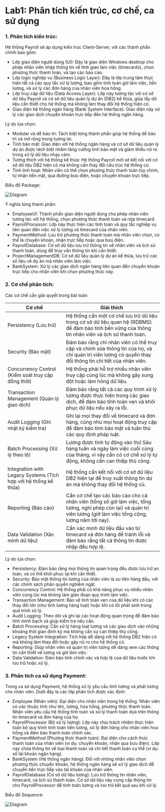 # Lab1: Phân tích kiến trúc, cơ chế, ca sử dụng

### 1. Phân tích kiến trúc: 

Hệ thống Payroll sẽ áp dụng kiến trúc Client-Server, với các thành phần chính bao gồm:
- Lớp giao diện người dùng (UI): Đây là giao diện Windows desktop cho phép nhân viên nhập thông tin về thời gian làm việc (timecards), chọn phương thức thanh toán, và tạo các báo cáo.
- Lớp logic nghiệp vụ (Business Logic Layer): Đây là lớp trung tâm thực hiện tất cả các quy tắc xử lý lương, bao gồm tính toán giờ làm việc, tiền lương, và xử lý các đơn hàng của nhân viên hoa hồng.
- Lớp truy cập dữ liệu (Data Access Layer): Lớp này tương tác với cơ sở dữ liệu Payroll và cơ sở dữ liệu quản lý dự án (DB2) kế thừa, giúp lấy dữ liệu cần thiết cho hệ thống mà không làm thay đổi hệ thống hiện có.
- Giao diện hệ thống ngân hàng (Bank System Interface): Giao diện này xử lý các giao dịch chuyển khoản trực tiếp đến hệ thống ngân hàng.

Lý do lựa chọn:
- Modular và dễ bảo trì: Tách biệt từng thành phần giúp hệ thống dễ bảo trì và mở rộng trong tương lai.
- Tính bảo mật: Giao diện với hệ thống ngân hàng và cơ sở dữ liệu quản lý dự án được tách biệt nhằm tăng cường tính bảo mật và giảm thiểu rủi ro trong xử lý dữ liệu nhạy cảm.
- Tương thích với hệ thống kế thừa: Hệ thống Payroll mới sẽ kết nối với cơ sở dữ liệu DB2 hiện có mà không cần thay đổi cấu trúc hệ thống cũ.
- Tính linh hoạt: Nhân viên có thể chọn phương thức thanh toán tùy chỉnh, từ nhận tiền mặt, qua đường bưu điện, hoặc chuyển khoản trực tiếp.

Biểu đồ Package:

![Diagram](https://www.planttext.com/api/plantuml/png/X9HDRi8m48NtEON5gbrmWIugIiEY4bH8j0SOp2Yu-2SQJwH65IVheaVg5MgJH2Gnq5baaVUI-Tvuaj_ldvbd8AwCpagG1oXGJDPGazDQR6hFQ2RYAnEXpZAXHyl0obcnX1gfiyII6hmN2rDgLoE-l_IaM5DXmU3eLWcr2MzS8U_TRg09uL6Zv7NVSNS_zbHRe_XD6PH0VVcODTTXW7dbbSL0kNI5ajSYj5DOavF1woW98a7BIWDZ2pV22h6QHozmDKMLRPiCa5EES_G4WkiI7yI6ITbY9EsGGMcVg9U7aWE3U9BoD9UR4udEBNXCMB0zz6WOHIsGkvN86woRaSbzX4DVWGreCNm-JvgLZUToh-SzK86lbTaY_RiEYqz6ij3jkq-3py4U6d648ReppXL562oTLtojO--Zc4uVamKxUPAjwpcxmTymfeExRZwdoexP3Eqk_WJ-0000__y30000)

Ý nghĩa từng thành phần:
- EmployeeUI: Thành phần giao diện người dùng cho phép nhân viên tương tác với hệ thống, chọn phương thức thanh toán và nộp timecard.
- PayrollProcessor: Lớp này thực hiện các tính toán và quy tắc nghiệp vụ liên quan đến việc xử lý lương và timecard của nhân viên.
- PaymentMethod: Lưu trữ phương thức thanh toán mà nhân viên chọn, có thể là chuyển khoản, nhận trực tiếp hoặc qua bưu điện.
- PayrollDatabase: Cơ sở dữ liệu lưu trữ thông tin về nhân viên và lịch sử thanh toán, dùng để truy vấn thông tin khi cần thiết.
- ProjectManagementDB: Cơ sở dữ liệu quản lý dự án kế thừa, lưu trữ các số liệu về dự án mà nhân viên làm việc.
- BankSystem: Xử lý các giao dịch ngân hàng liên quan đến chuyển khoản trực tiếp cho nhân viên khi chọn phương thức này.

### 2. Cơ chế phân tích:

Các cơ chế cần giải quyết trong bài toán:

| Cơ chế| Giải thích|
|---|----------------|
|Persistency (Lưu trữ) | Hệ thống cần một cơ chế lưu trữ dữ liệu trong cơ sở dữ liệu quan hệ (RDBMS) để đảm bảo tính bền vững của thông tin nhân viên và lịch sử thanh toán.|
|Security (Bảo mật) | Đảm bảo rằng chỉ nhân viên có thể truy cập và chỉnh sửa thông tin của họ, và chỉ quản trị viên lương có quyền thay đổi thông tin chi tiết của nhân viên.|
|Concurrency Control (Kiểm soát truy cập đồng thời) | Hệ thống phải hỗ trợ nhiều nhân viên truy cập cùng lúc mà không gây xung đột hoặc làm hỏng dữ liệu.|
|Transaction Management (Quản lý giao dịch) | Đảm bảo rằng tất cả các quy trình xử lý lương được thực hiện trong các giao dịch, để đảm bảo tính toàn vẹn và khôi phục dữ liệu nếu xảy ra lỗi.|
|Audit Logging (Ghi nhật ký kiểm tra) | Ghi lại mọi thay đổi về timecard và đơn hàng, cũng như mọi hoạt động truy cập để đảm bảo tính bảo mật và tuân thủ các quy định pháp luật.|
|Batch Processing (Xử lý theo lô) | Lương được tính tự động vào thứ Sáu hàng tuần và ngày làm việc cuối cùng của tháng, vì vậy cần có cơ chế xử lý tự động, không cần can thiệp thủ công.|
|Integration with Legacy Systems (Tích hợp với hệ thống kế thừa) | Hệ thống cần kết nối với cơ sở dữ liệu DB2 hiện tại để truy xuất thông tin dự án mà không thay đổi hệ thống cũ.|
|Reporting (Báo cáo) | Cần cơ chế tạo các báo cáo cho cả nhân viên (tổng số giờ làm việc, tổng lương, nghỉ phép còn lại) và quản trị viên lương (giờ làm việc tổng cộng, lương năm tới nay).|
|Data Validation (Xác minh dữ liệu) | Cần xác minh dữ liệu đầu vào từ timecard và đơn hàng để tránh lỗi và đảm bảo rằng tất cả thông tin được nhập đều hợp lệ.|

Lý do lựa chọn:
- Persistency: Đảm bảo rằng mọi thông tin quan trọng đều được lưu trữ an toàn, và có thể khôi phục lại khi cần thiết.
- Security: Bảo mật thông tin lương của nhân viên là ưu tiên hàng đầu, với các chính sách phân quyền nghiêm ngặt.
- Concurrency Control: Hệ thống phải có khả năng phục vụ nhiều nhân viên cùng lúc mà không làm gián đoạn quy trình làm việc.
- Transaction Management: Bảo vệ tính toàn vẹn của dữ liệu khi có các thay đổi lớn (như tính lương hàng loạt) hoặc khi có lỗi phát sinh trong quá trình xử lý.
- Audit Logging: Theo dõi và ghi lại các hoạt động quan trọng để đảm bảo tính minh bạch và giúp kiểm tra nếu cần.
- Batch Processing: Cần xử lý hàng loạt lương và các giao dịch vào những khoảng thời gian định kỳ mà không cần sự can thiệp thủ công.
- Legacy System Integration: Tích hợp dễ dàng với hệ thống DB2 hiện có mà không làm thay đổi hoặc gây rủi ro cho hệ thống cũ.
- Reporting: Giúp nhân viên và quản trị viên lương dễ dàng xem các thông tin cần thiết về lương và giờ làm việc.
- Data Validation: Đảm bảo tính chính xác và hợp lệ của dữ liệu trước khi lưu trữ hoặc xử lý.

### 3. Phân tích ca sử dụng Payment:

Trong ca sử dụng Payment, hệ thống xử lý yêu cầu tính lương và phát lương cho nhân viên. Dưới đây là các lớp phân tích được xác định:
- Employee (Nhân viên): Đại diện cho nhân viên trong hệ thống. Nhân viên có các thuộc tính như tên, lương, hoa hồng, phương thức thanh toán. Nhân viên yêu cầu hệ thống tính toán và xử lý thanh toán dựa trên thông tin timecard và đơn hàng của họ.
- PayrollProcessor (Bộ xử lý lương): Lớp này chịu trách nhiệm thực hiện toàn bộ quy trình tính toán tiền lương, xử lý đơn hàng cho nhân viên hoa hồng và đảm bảo thanh toán chính xác.
- PaymentMethod (Phương thức thanh toán): Đại diện cho cách thức thanh toán của nhân viên (ví dụ: chuyển khoản, nhận qua bưu điện). Lớp này chứa thông tin về loại thanh toán và chi tiết thanh toán cụ thể (ví dụ: số tài khoản ngân hàng).
- BankSystem (Hệ thống ngân hàng): Đối với những nhân viên chọn phương thức chuyển khoản, hệ thống ngân hàng sẽ xử lý giao dịch để chuyển tiền trực tiếp vào tài khoản của nhân viên.
- PayrollDatabase (Cơ sở dữ liệu lương): Lưu trữ thông tin nhân viên, timecard, và lịch sử thanh toán. Cơ sở dữ liệu này cung cấp thông tin cho PayrollProcessor để tính toán lương và lưu trữ kết quả sau khi xử lý.

Biểu đồ Sequence:

![Diagram](https://www.planttext.com/api/plantuml/png/b9DDJiGm38NtEOMNi9WBT856K9P88-029ZKGaRznt4NFne8ZSGLIjIMTQOk6xcg_p-yrJhy_l_P9aALrLg6Mm73leWqTaOgvRBI9w0KEs76mzi11Kqg1rver2hvWMe2El3oGl8Vcf7EB_kEfIq9EgSaJTZSBgmgOZYqb6KTTNQjpoGoRGbJmHZADhKdGs5J8IGMx3KDfsI_fYusVZIEDtFpNSivjcPNZh20ElPFgO5dU_pGSbRDFH7ksD309QiEa1MgA8HbHa9-rT6Mblz46SWJp_1ujieriElXNmwvGv9iB3p_bAqnZ_aVIWPlL-vBHQRqvwY2_2xb2GZsnpuxzB_43003__mC0)

